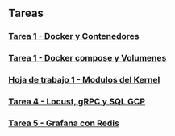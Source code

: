 ## Tareas 

### [Tarea 1 - Docker y Contenedores ](Tareas/Tarea_1/readme.md)

### [Tarea 1 - Docker compose y Volumenes ](Tareas/Tarea_2/readme.md)

### [Hoja de trabajo 1 - Modulos del Kernel ](HTS/HT_1/readme.md)

### [Tarea 4 - Locust, gRPC y SQL GCP ](Tareas/Tarea_4/readme.md)

### [Tarea 5 - Grafana con Redis ](Tareas/Tarea_5/readme.md)